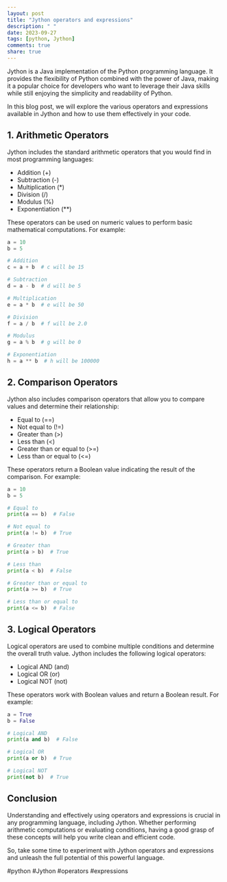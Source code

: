 ```yaml
---
layout: post
title: "Jython operators and expressions"
description: " "
date: 2023-09-27
tags: [python, Jython]
comments: true
share: true
---
```


Jython is a Java implementation of the Python programming language. It provides the flexibility of Python combined with the power of Java, making it a popular choice for developers who want to leverage their Java skills while still enjoying the simplicity and readability of Python.

In this blog post, we will explore the various operators and expressions available in Jython and how to use them effectively in your code.

## 1. Arithmetic Operators

Jython includes the standard arithmetic operators that you would find in most programming languages:

- Addition (+)
- Subtraction (-)
- Multiplication (*)
- Division (/)
- Modulus (%)
- Exponentiation (**)

These operators can be used on numeric values to perform basic mathematical computations. For example:

```python
a = 10
b = 5

# Addition
c = a + b  # c will be 15

# Subtraction
d = a - b  # d will be 5

# Multiplication
e = a * b  # e will be 50

# Division
f = a / b  # f will be 2.0

# Modulus
g = a % b  # g will be 0

# Exponentiation
h = a ** b  # h will be 100000
```

## 2. Comparison Operators

Jython also includes comparison operators that allow you to compare values and determine their relationship:

- Equal to (==)
- Not equal to (!=)
- Greater than (>)
- Less than (<)
- Greater than or equal to (>=)
- Less than or equal to (<=)

These operators return a Boolean value indicating the result of the comparison. For example:

```python
a = 10
b = 5

# Equal to
print(a == b)  # False

# Not equal to
print(a != b)  # True

# Greater than
print(a > b)  # True

# Less than
print(a < b)  # False

# Greater than or equal to
print(a >= b)  # True

# Less than or equal to
print(a <= b)  # False
```

## 3. Logical Operators

Logical operators are used to combine multiple conditions and determine the overall truth value. Jython includes the following logical operators:

- Logical AND (and)
- Logical OR (or)
- Logical NOT (not)

These operators work with Boolean values and return a Boolean result. For example:

```python
a = True
b = False

# Logical AND
print(a and b)  # False

# Logical OR
print(a or b)  # True

# Logical NOT
print(not b)  # True
```

## Conclusion

Understanding and effectively using operators and expressions is crucial in any programming language, including Jython. Whether performing arithmetic computations or evaluating conditions, having a good grasp of these concepts will help you write clean and efficient code.

So, take some time to experiment with Jython operators and expressions and unleash the full potential of this powerful language.

#python #Jython #operators #expressions